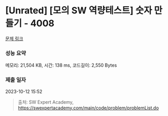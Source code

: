 # [Unrated] [모의 SW 역량테스트] 숫자 만들기 - 4008 

[문제 링크](https://swexpertacademy.com/main/code/problem/problemDetail.do?contestProbId=AWIeRZV6kBUDFAVH) 

### 성능 요약

메모리: 21,504 KB, 시간: 138 ms, 코드길이: 2,550 Bytes

### 제출 일자

2023-10-12 15:52



> 출처: SW Expert Academy, https://swexpertacademy.com/main/code/problem/problemList.do